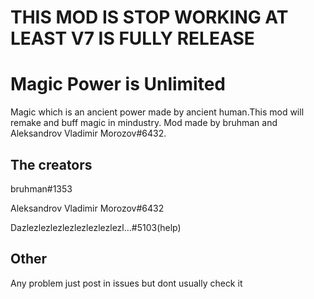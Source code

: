 # THIS MOD IS STOP WORKING AT LEAST V7 IS FULLY RELEASE


# Magic Power is Unlimited
Magic which is an ancient power made by ancient human.This mod will remake and buff magic in mindustry. Mod made by bruhman and Aleksandrov Vladimir Morozov#6432.

## The creators 

bruhman#1353

Aleksandrov Vladimir Morozov#6432

Dazlezlezlezlezlezlezlezlezl…#5103(help)

## Other

Any problem just post in issues but dont usually check it
